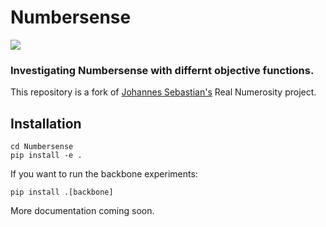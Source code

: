 # Numbersense

![](SiameseClassificationVis.png)

### Investigating Numbersense with differnt objective functions.

This repository is a fork of [Johannes Sebastian's](https://github.com/JohannesStudent/bsc_numbersense) Real Numerosity project.

## Installation

```
cd Numbersense
pip install -e .
```
If you want to run the backbone experiments:
```
pip install .[backbone]
```

More documentation coming soon.

